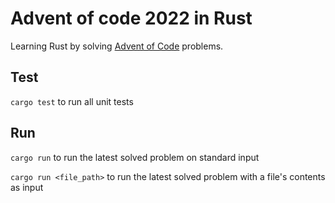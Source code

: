 # Advent of code 2022 in Rust

Learning Rust by solving [Advent of Code](https://adventofcode.com/2022/) problems.

## Test

`cargo test` to run all unit tests

## Run

`cargo run` to run the latest solved problem on standard input

`cargo run <file_path>` to run the latest solved problem with a file's contents as input


